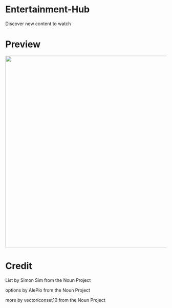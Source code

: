 # Entertainment-Hub
Discover new content to watch


# Preview
<p align="center">
 <img src = "/Demo/Preview.svg" width = "600" > 
</p>

#  Credit
List by Simon Sim from the Noun Project

options by AlePio from the Noun Project

more by vectoriconset10 from the Noun Project

